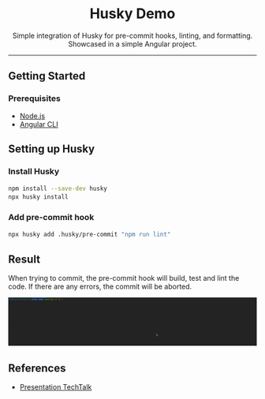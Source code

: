 <div align="center">
    <h1>Husky Demo</h1>
    <p>Simple integration of Husky for pre-commit hooks, linting, and formatting. Showcased in a simple Angular project.</p>
</div>

---

## Getting Started

### Prerequisites

- [Node.js](https://nodejs.org/en/)
- [Angular CLI](https://cli.angular.io/)

## Setting up Husky

### Install Husky

```bash
npm install --save-dev husky
npx husky install
```

### Add pre-commit hook

```bash
npx husky add .husky/pre-commit "npm run lint"
```

## Result

When trying to commit, the pre-commit hook will build, test and lint the code. If there are any errors, the commit will be aborted.

<div align="center">
    <img src="static/husky-demo.gif" alt="Husky commit hook" width="800" height="auto"/>
</div>

## References

- [Presentation TechTalk](static/Husky%20Techtalk.pptx)
